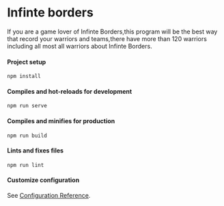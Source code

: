 # Infinte borders

If you are a game lover of Infinte Borders,this program will be the best way that record your warriors and teams,there have more than 120 warriors including all most all warriors about Infinte Borders.

#### Project setup
```
npm install
```

#### Compiles and hot-reloads for development
```
npm run serve
```

#### Compiles and minifies for production
```
npm run build
```

#### Lints and fixes files
```
npm run lint
```

#### Customize configuration
See [Configuration Reference](https://cli.vuejs.org/config/).
